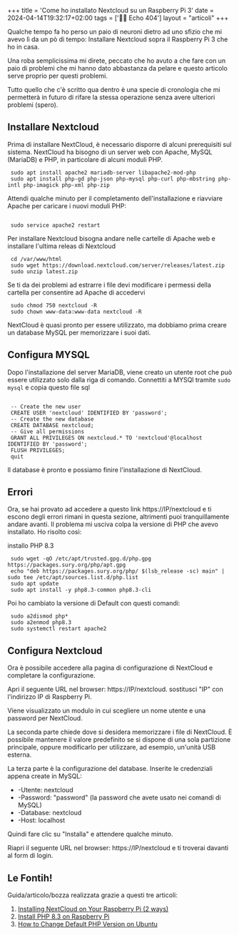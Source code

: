 +++
title = 'Come ho installato Nextcloud su un Raspberry Pi 3'
date = 2024-04-14T19:32:17+02:00
tags = ['👨‍💻 Echo 404']
layout = "articoli"
+++

Qualche tempo fa ho perso un paio di neuroni dietro ad uno sfizio che mi avevo lì da un pò di tempo: Installare Nextcloud sopra il Raspberry Pi 3 che ho in casa.

Una roba semplicissima mi direte, peccato che ho avuto a che fare con un paio di problemi che mi hanno dato abbastanza da pelare e questo articolo serve proprio per questi problemi.

Tutto quello che c'è scritto qua dentro è una specie di cronologia che mi permetterà in futuro di rifare la stessa operazione senza avere ulteriori problemi (spero).

## Installare Nextcloud

Prima di installare NextCloud, è necessario disporre di alcuni prerequisiti sul sistema. NextCloud ha bisogno di un server web con Apache, MySQL (MariaDB) e PHP, in particolare di alcuni moduli PHP.

```
 sudo apt install apache2 mariadb-server libapache2-mod-php
 sudo apt install php-gd php-json php-mysql php-curl php-mbstring php-intl php-imagick php-xml php-zip
```

Attendi qualche minuto per il completamento dell'installazione e riavviare Apache per caricare i nuovi moduli PHP:

```

 sudo service apache2 restart

```

Per installare Nextcloud bisogna andare nelle cartelle di Apache web e installare l'ultima releas di Nextcloud

```
 cd /var/www/html
 sudo wget https://download.nextcloud.com/server/releases/latest.zip
 sudo unzip latest.zip

```

Se ti da dei problemi ad estrarre i file devi modificare i permessi della cartella per consentire ad Apache di accedervi

```
 sudo chmod 750 nextcloud -R
 sudo chown www-data:www-data nextcloud -R
```

NextCloud è quasi pronto per essere utilizzato, ma dobbiamo prima creare un database MySQL per memorizzare i suoi dati.

## Configura MYSQL

Dopo l'installazione del server MariaDB, viene creato un utente root che può essere utilizzato solo dalla riga di comando. Connettiti a MYSQl tramite ```sudo mysql``` e copia questo file sql

```

 -- Create the new user
 CREATE USER 'nextcloud' IDENTIFIED BY 'password';
 -- Create the new database
 CREATE DATABASE nextcloud;
 -- Give all permissions
 GRANT ALL PRIVILEGES ON nextcloud.* TO 'nextcloud'@localhost IDENTIFIED BY 'password';
 FLUSH PRIVILEGES;
 quit

```

Il database è pronto e possiamo finire l'installazione di NextCloud.

## Errori
Ora, se hai provato ad accedere a questo link https://IP/nextcloud e ti escono degli errori rimani in questa sezione, altrimenti puoi tranquillamente andare avanti.
Il problema mi usciva colpa la versione di PHP che avevo installato. Ho risolto così:

installo PHP 8.3

```
 sudo wget -qO /etc/apt/trusted.gpg.d/php.gpg https://packages.sury.org/php/apt.gpg
 echo "deb https://packages.sury.org/php/ $(lsb_release -sc) main" | sudo tee /etc/apt/sources.list.d/php.list
 sudo apt update
 sudo apt install -y php8.3-common php8.3-cli
```

Poi ho cambiato la versione di Default con questi comandi:

```
 sudo a2dismod php* 
 sudo a2enmod php8.3 
 sudo systemctl restart apache2 
```

## Configura Nextcloud

Ora è possibile accedere alla pagina di configurazione di NextCloud e completare la configurazione.

Apri il seguente URL nel browser: https://IP/nextcloud. sostitusci "IP" con l'indirizzo IP di Raspberry Pi.

Viene visualizzato un modulo in cui scegliere un nome utente e una password per NextCloud.

La seconda parte chiede dove si desidera memorizzare i file di NextCloud.
È possibile mantenere il valore predefinito se si dispone di una sola partizione principale, oppure modificarlo per utilizzare, ad esempio, un'unità USB esterna.

La terza parte è la configurazione del database.
Inserite le credenziali appena create in MySQL:
- -Utente: nextcloud
- -Password: "password" (la password che avete usato nei comandi di MySQL)
- -Database: nextcloud
- -Host: localhost

Quindi fare clic su "Installa" e attendere qualche minuto.

Riapri il seguente URL nel browser: https://IP/nextcloud e ti troverai davanti al form di login.

## Le Fontih!

Guida/articolo/bozza realizzata grazie a questi tre articoli:

1. [Installing NextCloud on Your Raspberry Pi (2 ways)](https://raspberrytips.com/install-nextcloud-raspberry-pi/)
2. [Install PHP 8.3 on Raspberry Pi](https://lindevs.com/install-php-on-raspberry-pi)
3. [How to Change Default PHP Version on Ubuntu](https://tecadmin.net/switch-between-multiple-php-version-on-ubuntu/)